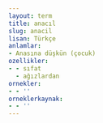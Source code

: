 ```yaml
---
layout: term
title: anacıl
slug: anacil
lisan: Türkçe
anlamlar:
- Anasına düşkün (çocuk)
ozellikler:
- - sıfat
  - ağızlardan
ornekler:
- - ''
orneklerkaynak:
- - ''
---
```

